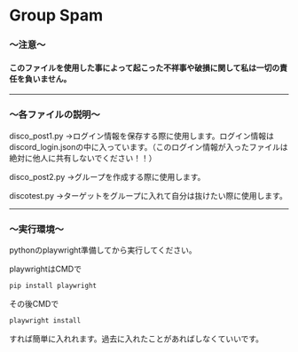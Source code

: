 # Group Spam

### ～注意～

#### このファイルを使用した事によって起こった不祥事や破損に関して私は一切の責任を負いません。

---

### ～各ファイルの説明～

disco_post1.py
→ログイン情報を保存する際に使用します。ログイン情報はdiscord_login.jsonの中に入っています。（このログイン情報が入ったファイルは絶対に他人に共有しないでください！！）

disco_post2.py
→グループを作成する際に使用します。

discotest.py
→ターゲットをグループに入れて自分は抜けたい際に使用します。

---

### ～実行環境～

pythonのplaywright準備してから実行してください。

playwrightはCMDで
```cmd
pip install playwright
```

その後CMDで
```cmd
playwright install
```

すれば簡単に入れれます。過去に入れたことがあればしなくていいです。



